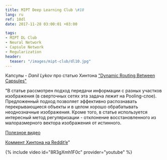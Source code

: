 ```yaml
---
title: MIPT Deep Learning Club \#10
lang: ru
ref: 10dl
date: 2017-11-28 03:00:01 +03:00

tags:
- MIPT DL Club
- Neural Network
- Capsule Network
- Regularization
header:
  teaser: "/images/mipt-club/dl10.jpg"
---
```


Капсулы - _Danil Lykov_ про статью Хинтона ["Dynamic Routing Between Capsules"](https://arxiv.org/abs/1710.09829)

"В статье рассмотрен подход передачи информации с разных участков изображения (в сверточных сетях эта задача лежит на Pooling-слое).
Предложенный подход позволяет эффективно распознавать перекрывающиеся объекты и в целом хорошо обрабатывать неоднозначные изображения. Кроме того, в статье используется интересный метод регуляризации - отклонение восстановленного из малоразмерного вектора изображения от истинного.

[Полезное видео](https://www.youtube.com/watch?v=pPN8d0E3900)

[Коммент Хинтона на Reddit’e](https://www.reddit.com/r/MachineLearning/comments/7ew7ba/d_capsule_networks_capsnets_tutorial/dq8yc9p/)"

{% include video id="8R3gXmh1F0c" provider="youtube" %}
